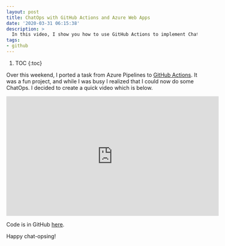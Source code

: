 ```yaml
---
layout: post
title: ChatOps with GitHub Actions and Azure Web Apps
date: '2020-03-31 06:15:38'
description: >
  In this video, I show you how to use GitHub Actions to implement ChatOps with Azure Web Apps.
tags:
- github
---
```


1. TOC
{:toc}

Over this weekend, I ported a task from Azure Pipelines to [GitHub Actions](https://github.com/colindembovsky/azure-webapp-route-traffic). It was a fun project, and while I was busy I realized that I could now do some ChatOps. I decided to create a quick video which is below.

<!--kg-card-begin: html--><iframe width="560" height="315" src="https://www.youtube.com/embed/Yo6O55OQSIA" frameborder="0" allowfullscreen="" allow="accelerometer; autoplay; encrypted-media; gyroscope; picture-in-picture"></iframe><!--kg-card-end: html-->

Code is in GitHub [here](https://github.com/colindembovsky/web-app-actions-deploy-sample/).

Happy chat-opsing!

